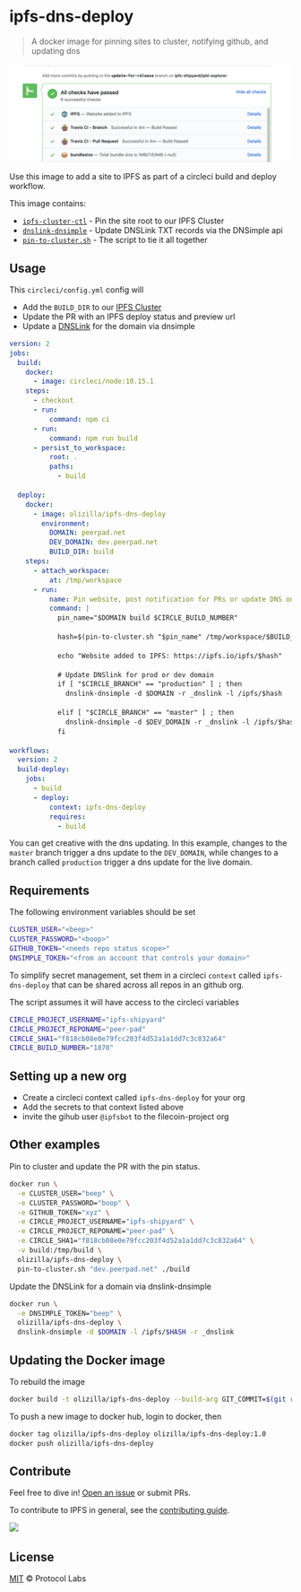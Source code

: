 # ipfs-dns-deploy

> A docker image for pinning sites to cluster, notifying github, and updating dns

![screenshot](screenshot.png)

Use this image to add a site to IPFS as part of a circleci build and deploy workflow.

This image contains:

- [`ipfs-cluster-ctl`] - Pin the site root to our IPFS Cluster
- [`dnslink-dnsimple`] - Update DNSLink TXT records via the DNSimple api
- [`pin-to-cluster.sh`] - The script to tie it all together

## Usage

This `circleci/config.yml` config will

- Add the `BUILD_DIR` to our [IPFS Cluster](https://cluster.ipfs.io)
- Update the PR with an IPFS deploy status and preview url
- Update a [DNSLink](https://docs.ipfs.io/guides/concepts/dnslink/) for the domain via dnsimple

```yaml
version: 2
jobs:
  build:
    docker:
      - image: circleci/node:10.15.1
    steps:
      - checkout
      - run:
          command: npm ci
      - run:
          command: npm run build
      - persist_to_workspace:
          root: .
          paths:
            - build

  deploy:
    docker:
      - image: olizilla/ipfs-dns-deploy
        environment:
          DOMAIN: peerpad.net
          DEV_DOMAIN: dev.peerpad.net
          BUILD_DIR: build
    steps:
      - attach_workspace:
          at: /tmp/workspace
      - run:
          name: Pin website, post notification for PRs or update DNS on master
          command: |
            pin_name="$DOMAIN build $CIRCLE_BUILD_NUMBER"
            
            hash=$(pin-to-cluster.sh "$pin_name" /tmp/workspace/$BUILD_DIR)
            
            echo "Website added to IPFS: https://ipfs.io/ipfs/$hash"

            # Update DNSlink for prod or dev domain
            if [ "$CIRCLE_BRANCH" == "production" ] ; then
              dnslink-dnsimple -d $DOMAIN -r _dnslink -l /ipfs/$hash

            elif [ "$CIRCLE_BRANCH" == "master" ] ; then
              dnslink-dnsimple -d $DEV_DOMAIN -r _dnslink -l /ipfs/$hash
            fi

workflows:
  version: 2
  build-deploy:
    jobs:
      - build
      - deploy:
          context: ipfs-dns-deploy
          requires:
            - build

```

You can get creative with the dns updating. In this example, changes to the `master` branch trigger a dns update to the `DEV_DOMAIN`, while changes to a branch called `production` trigger a dns update for the live domain.

## Requirements

The following environment variables should be set

```sh
CLUSTER_USER="<beep>"
CLUSTER_PASSWORD="<boop>"
GITHUB_TOKEN="<needs repo status scope>"
DNSIMPLE_TOKEN="<from an account that controls your domain>"
```

To simplify secret management, set them in a circleci `context` called `ipfs-dns-deploy`
that can be shared across all repos in an github org.

The script assumes it will have access to the circleci variables

```sh
CIRCLE_PROJECT_USERNAME="ipfs-shipyard"
CIRCLE_PROJECT_REPONAME="peer-pad"
CIRCLE_SHA1="f818cb08e0e79fcc203f4d52a1a1dd7c3c832a64"
CIRCLE_BUILD_NUMBER="1870"
```

## Setting up a new org

- Create a circleci context called `ipfs-dns-deploy` for your org
- Add the secrets to that context listed above
- invite the gihub user `@ipfsbot` to the filecoin-project org

## Other examples

Pin to cluster and update the PR with the pin status.

```bash
docker run \
  -e CLUSTER_USER="beep" \
  -e CLUSTER_PASSWORD="boop" \
  -e GITHUB_TOKEN="xyz" \
  -e CIRCLE_PROJECT_USERNAME="ipfs-shipyard" \
  -e CIRCLE_PROJECT_REPONAME="peer-pad" \
  -e CIRCLE_SHA1="f818cb08e0e79fcc203f4d52a1a1dd7c3c832a64" \
  -v build:/tmp/build \
  olizilla/ipfs-dns-deploy \
  pin-to-cluster.sh "dev.peerpad.net" ./build
```

Update the DNSLink for a domain via dnslink-dnsimple

```bash
docker run \
  -e DNSIMPLE_TOKEN="beep" \
  olizilla/ipfs-dns-deploy \
  dnslink-dnsimple -d $DOMAIN -l /ipfs/$HASH -r _dnslink
```

## Updating the Docker image

To rebuild the image

```bash
docker build -t olizilla/ipfs-dns-deploy --build-arg GIT_COMMIT=$(git rev-parse HEAD) .
```

To push a new image to docker hub, login to docker, then

```bash
docker tag olizilla/ipfs-dns-deploy olizilla/ipfs-dns-deploy:1.0
docker push olizilla/ipfs-dns-deploy
```


## Contribute

Feel free to dive in! [Open an issue](https://github.com/ipfs-shipyard/ipfs-dns-deploy/issues/new) or submit PRs.

To contribute to IPFS in general, see the [contributing guide](https://github.com/ipfs/community/blob/master/contributing.md).

[![](https://cdn.rawgit.com/jbenet/contribute-ipfs-gif/master/img/contribute.gif)](https://github.com/ipfs/community/blob/master/CONTRIBUTING.md)


## License

[MIT](LICENSE) © Protocol Labs


[`ipfs-cluster-ctl`]: https://cluster.ipfs.io/documentation/ipfs-cluster-ctl/
[`dnslink-dnsimple`]: https://github.com/ipfs/dnslink-dnsimple
[`pin-to-cluster.sh`]: scripts/pin-to-cluster.sh
